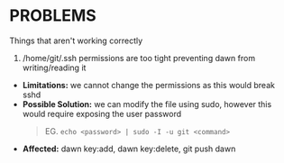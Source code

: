 # PROBLEMS

Things that aren't working correctly

1. /home/git/.ssh permissions are too tight preventing dawn from writing/reading it
  * **Limitations:** we cannot change the permissions as this would break sshd
  * **Possible Solution:** we can modify the file using sudo, however this would require exposing the user password
    > EG. ```echo <password> | sudo -I -u git <command>```
  * **Affected:** dawn key:add, dawn key:delete, git push dawn